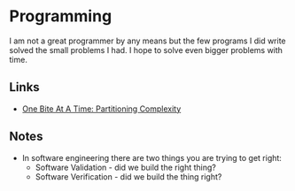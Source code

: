 # Programming
I am not a great programmer by any means but the few programs I did write solved the small problems I had. I hope to solve even bigger problems with time. 

## Links
- [One Bite At A Time: Partitioning Complexity](https://www.facebook.com/notes/kent-beck/one-bite-at-a-time-partitioning-complexity/1716882961677894/)

## Notes
- In software engineering there are two things you are trying to get right:
	- Software Validation - did we build the right thing?
	- Software Verification - did we build the thing right?
